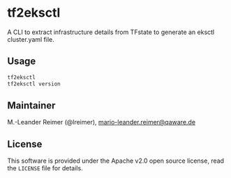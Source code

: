 # tf2eksctl

A CLI to extract infrastructure details from TFstate to generate an eksctl cluster.yaml file.

## Usage

```bash
tf2eksctl
tf2eksctl version
```

## Maintainer

M.-Leander Reimer (@lreimer), <mario-leander.reimer@qaware.de>

## License

This software is provided under the Apache v2.0 open source license, read the `LICENSE`
file for details.
